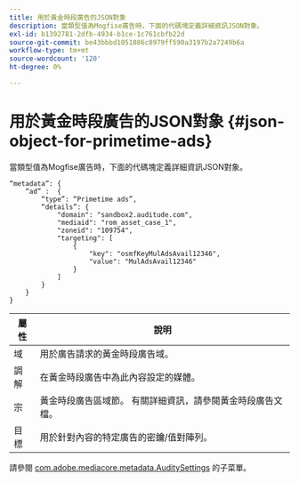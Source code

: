 ```yaml
---
title: 用於黃金時段廣告的JSON對象
description: 當類型值為Mogfise廣告時，下面的代碼塊定義詳細資訊JSON對象。
exl-id: b1392781-2dfb-4934-b1ce-1c761cbfb22d
source-git-commit: be43bbbd1051886c8979ff590a3197b2a7249b6a
workflow-type: tm+mt
source-wordcount: '120'
ht-degree: 0%

---
```


# 用於黃金時段廣告的JSON對象 {#json-object-for-primetime-ads}

當類型值為Mogfise廣告時，下面的代碼塊定義詳細資訊JSON對象。

```
“metadata”: {
    “ad” :  {
        “type”: “Primetime ads”,
        “details”: {
            "domain": "sandbox2.auditude.com",
            "mediaid": "rom_asset_case_1",
            "zoneid": "109754",
            "targeting": [
                {
                    "key": "osmfKeyMulAdsAvail12346",
                    "value": "MulAdsAvail12346"
                }
            ]
        }
    }
}
```

| 屬性 | 說明 |
|---|---|
| 域 | 用於廣告請求的黃金時段廣告域。 |
| 調解 | 在黃金時段廣告中為此內容設定的媒體。 |
| 宗 | 黃金時段廣告區域節。 有關詳細資訊，請參閱黃金時段廣告文檔。 |
| 目標 | 用於針對內容的特定廣告的密鑰/值對陣列。 |

請參閱 [com.adobe.mediacore.metadata.AuditySettings](https://help.adobe.com/en_US/primetime/api/psdk/javadoc/com/adobe/mediacore/metadata/AuditudeSettings.html) 的子菜單。
